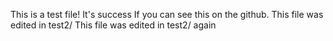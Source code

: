 This is a test file!
It's success If you can see this on the github.
This file was edited in test2/
This file was edited in test2/ again
